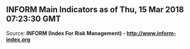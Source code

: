 ## INFORM Main Indicators as of Thu, 15 Mar 2018 07:23:30 GMT

Source: **INFORM (Index For Risk Management) - http://www.inform-index.org**